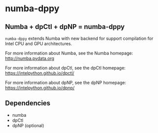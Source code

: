 # numba-dppy

## Numba + dpCtl + dpNP = numba-dppy

`numba-dppy` extends Numba with new backend for support compilation
for Intel CPU and GPU architectures.

For more information about Numba, see the Numba homepage:
http://numba.pydata.org

For more information about dpCtl, see the dpCtl homepage:
https://intelpython.github.io/dpctl/

For more information about dpNP, see the dpNP homepage:
https://intelpython.github.io/dpnp/

## Dependencies

* numba
* dpCtl
* dpNP (optional)
